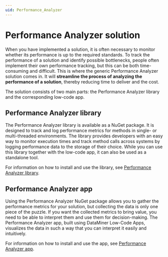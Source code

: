 ```yaml
---
uid: Performance_Analyzer
---
```


# Performance Analyzer solution

When you have implemented a solution, it is often necessary to monitor whether its performance is up to the required standards. To track the performance of a solution and identify possible bottlenecks, people often implement their own performance tracking, but this can be both time-consuming and difficult. This is where the generic Performance Analyzer solution comes in. It will **streamline the process of analyzing the performance of a solution**, thereby reducing time to deliver and the cost.

The solution consists of two main parts: the Performance Analyzer library and the corresponding low-code app.

## Performance Analyzer library

The Performance Analyzer library is available as a NuGet package. It is designed to track and log performance metrics for methods in single- or multi-threaded environments. The library provides developers with an easy way to monitor execution times and track method calls across systems by logging performance data to the storage of their choice. While you can use this library together with the low-code app, it can also be used as a standalone tool.

For information on how to install and use the library, see [Performance Analyzer library](xref:Performance_Analyzer_Library).

## Performance Analyzer app

Using the Performance Analyzer NuGet package allows you to gather the performance metrics for your solution, but collecting the data is only one piece of the puzzle. If you want the collected metrics to bring value, you need to be able to interpret them and use them for decision-making. The Performance Analyzer app, built using DataMiner Low-Code Apps, visualizes the data in such a way that you can interpret it easily and intuitively.

For information on how to install and use the app, see [Performance Analyzer app](xref:Performance_Analyzer_LCA).
